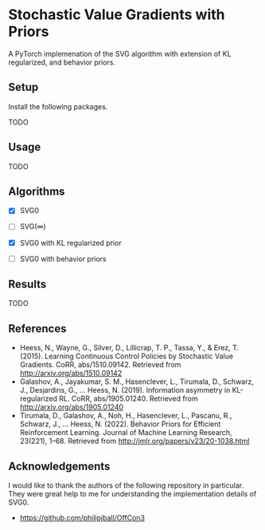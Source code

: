 # Stochastic Value Gradients with Priors
A PyTorch implemenation of the SVG algorithm with extension of KL regularized, and behavior priors.

## Setup
Install the following packages.

TODO


## Usage

TODO


## Algorithms

- [x] SVG0
- [ ] SVG(∞)
- [x] SVG0 with KL regularized prior
- [ ] SVG0 with behavior priors


## Results

TODO


## References
- Heess, N., Wayne, G., Silver, D., Lillicrap, T. P., Tassa, Y., & Erez, T. (2015). Learning Continuous Control Policies by Stochastic Value Gradients. CoRR, abs/1510.09142. Retrieved from http://arxiv.org/abs/1510.09142
- Galashov, A., Jayakumar, S. M., Hasenclever, L., Tirumala, D., Schwarz, J., Desjardins, G., … Heess, N. (2019). Information asymmetry in KL-regularized RL. CoRR, abs/1905.01240. Retrieved from http://arxiv.org/abs/1905.01240
- Tirumala, D., Galashov, A., Noh, H., Hasenclever, L., Pascanu, R., Schwarz, J., … Heess, N. (2022). Behavior Priors for Efficient Reinforcement Learning. Journal of Machine Learning Research, 23(221), 1–68. Retrieved from http://jmlr.org/papers/v23/20-1038.html


## Acknowledgements
I would like to thank the authors of the following repository in particular. They were great help to me for understanding the implementation details of SVG0.
- https://github.com/philipjball/OffCon3